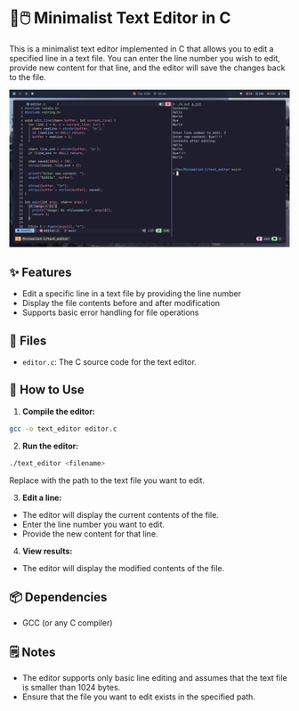 # 📝🖱️ Minimalist Text Editor in C

This is a minimalist text editor implemented in C that allows you to edit a specified line in a text file. You can enter the line number you wish to edit, provide new content for that line, and the editor will save the changes back to the file.

![chat_server](/screenshots/text_editor.png)

## ✨ Features

- Edit a specific line in a text file by providing the line number
- Display the file contents before and after modification
- Supports basic error handling for file operations

## 📂 Files

- `editor.c`: The C source code for the text editor.

## 🚀 How to Use

1. **Compile the editor:**

```bash
gcc -o text_editor editor.c
```

2. **Run the editor:**

```bash
./text_editor <filename>
```

Replace <filename> with the path to the text file you want to edit.

3. **Edit a line:**
- The editor will display the current contents of the file.
- Enter the line number you want to edit.
- Provide the new content for that line.

4. **View results:**
- The editor will display the modified contents of the file.

## 📦 Dependencies

- GCC (or any C compiler)

## 🗒️ Notes

- The editor supports only basic line editing and assumes that the text file is smaller than 1024 bytes.
- Ensure that the file you want to edit exists in the specified path.
